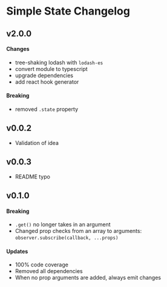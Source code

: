 # Simple State Changelog

## v2.0.0

#### Changes

- tree-shaking lodash with `lodash-es`
- convert module to typescript
- upgrade dependencies
- add react hook generator


#### Breaking

- removed `.state` property

## v0.0.2

- Validation of idea

## v0.0.3

- README typo

## v0.1.0

#### Breaking
- `.get()` no longer takes in an argument
- Changed prop checks from an array to arguments: `observer.subscribe(callback, ...props)`

#### Updates

- 100% code coverage
- Removed all dependencies
- When no prop arguments are added, always emit changes
